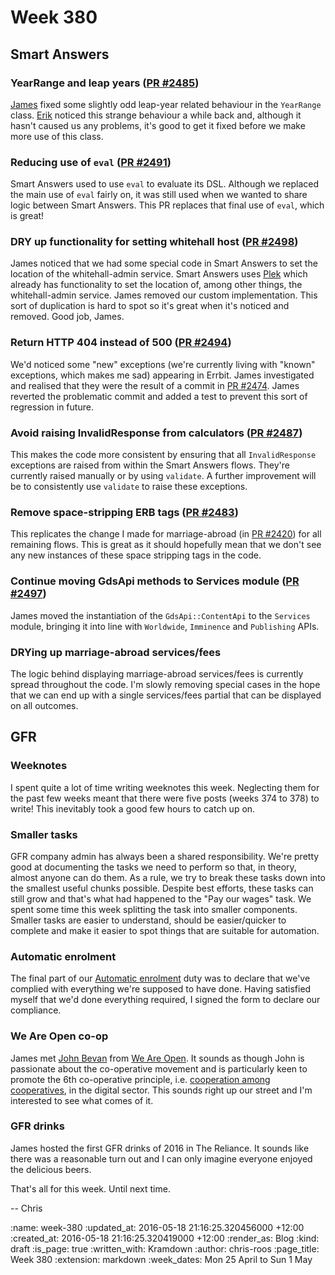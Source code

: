 Week 380
========

## Smart Answers

### YearRange and leap years ([PR #2485][smart-answers-pr-2485])

[James][james-mead] fixed some slightly odd leap-year related behaviour in the `YearRange` class. [Erik][erik-eide] noticed this strange behaviour a while back and, although it hasn't caused us any problems, it's good to get it fixed before we make more use of this class.

### Reducing use of `eval` ([PR #2491][smart-answers-pr-2491])

Smart Answers used to use `eval` to evaluate its DSL. Although we replaced the main use of `eval` fairly on, it was still used when we wanted to share logic between Smart Answers. This PR replaces that final use of `eval`, which is great!

### DRY up functionality for setting whitehall host ([PR #2498][smart-answers-pr-2498])

James noticed that we had some special code in Smart Answers to set the location of the whitehall-admin service. Smart Answers uses [Plek][plek] which already has functionality to set the location of, among other things, the whitehall-admin service. James removed our custom implementation. This sort of duplication is hard to spot so it's great when it's noticed and removed. Good job, James.

### Return HTTP 404 instead of 500 ([PR #2494][smart-answers-pr-2494])

We'd noticed some "new" exceptions (we're currently living with "known" exceptions, which makes me sad) appearing in Errbit. James investigated and realised that they were the result of a commit in [PR #2474][smart-answers-pr-2474]. James reverted the problematic commit and added a test to prevent this sort of regression in future.

### Avoid raising InvalidResponse from calculators ([PR #2487][smart-answers-pr-2487])

This makes the code more consistent by ensuring that all `InvalidResponse` exceptions are raised from within the Smart Answers flows. They're currently raised manually or by using `validate`. A further improvement will be to consistently use `validate` to raise these exceptions.

### Remove space-stripping ERB tags ([PR #2483][smart-answers-pr-2483])

This replicates the change I made for marriage-abroad (in [PR #2420][smart-answers-pr-2420]) for all remaining flows. This is great as it should hopefully mean that we don't see any new instances of these space stripping tags in the code.

### Continue moving GdsApi methods to Services module ([PR #2497][smart-answers-pr-2497])

James moved the instantiation of the `GdsApi::ContentApi` to the `Services` module, bringing it into line with `Worldwide`, `Imminence` and `Publishing` APIs.

### DRYing up marriage-abroad services/fees

The logic behind displaying marriage-abroad services/fees is currently spread throughout the code. I'm slowly removing special cases in the hope that we can end up with a single services/fees partial that can be displayed on all outcomes.

## GFR

### Weeknotes

I spent quite a lot of time writing weeknotes this week. Neglecting them for the past few weeks meant that there were five posts (weeks 374 to 378) to write! This inevitably took a good few hours to catch up on.

### Smaller tasks

GFR company admin has always been a shared responsibility. We're pretty good at documenting the tasks we need to perform so that, in theory, almost anyone can do them. As a rule, we try to break these tasks down into the smallest useful chunks possible. Despite best efforts, these tasks can still grow and that's what had happened to the "Pay our wages" task. We spent some time this week splitting the task into smaller components. Smaller tasks are easier to understand, should be easier/quicker to complete and make it easier to spot things that are suitable for automation.

### Automatic enrolment

The final part of our [Automatic enrolment][automatic-enrolment] duty was to declare that we've complied with everything we're supposed to have done. Having satisfied myself that we'd done everything required, I signed the form to declare our compliance.

### We Are Open co-op

James met [John Bevan][john-bevan] from [We Are Open][we-are-open-coop]. It sounds as though John is passionate about the co-operative movement and is particularly keen to promote the 6th co-operative principle, i.e. [cooperation among cooperatives][coop-6th-principle], in the digital sector. This sounds right up our street and I'm interested to see what comes of it.

### GFR drinks

James hosted the first GFR drinks of 2016 in The Reliance. It sounds like there was a reasonable turn out and I can only imagine everyone enjoyed the delicious beers.

That's all for this week. Until next time.

-- Chris

[automatic-enrolment]: http://www.thepensionsregulator.gov.uk/automatic-enrolment.aspx
[coop-6th-principle]: https://en.wikipedia.org/wiki/Rochdale_Principles#Cooperation_among_cooperatives
[erik-eide]: https://github.com/erikse
[james-mead]: /james-mead
[john-bevan]: http://www.bevangelist.uk/
[plek]: https://github.com/alphagov/plek
[smart-answers-pr-2420]: https://github.com/alphagov/smart-answers/pull/2420
[smart-answers-pr-2474]: https://github.com/alphagov/smart-answers/pull/2474
[smart-answers-pr-2483]: https://github.com/alphagov/smart-answers/pull/2483
[smart-answers-pr-2485]: https://github.com/alphagov/smart-answers/pull/2485
[smart-answers-pr-2487]: https://github.com/alphagov/smart-answers/pull/2487
[smart-answers-pr-2491]: https://github.com/alphagov/smart-answers/pull/2491
[smart-answers-pr-2494]: https://github.com/alphagov/smart-answers/pull/2494
[smart-answers-pr-2497]: https://github.com/alphagov/smart-answers/pull/2497
[smart-answers-pr-2498]: https://github.com/alphagov/smart-answers/pull/2498
[we-are-open-coop]: http://weareopen.coop/


:name: week-380
:updated_at: 2016-05-18 21:16:25.320456000 +12:00
:created_at: 2016-05-18 21:16:25.320419000 +12:00
:render_as: Blog
:kind: draft
:is_page: true
:written_with: Kramdown
:author: chris-roos
:page_title: Week 380
:extension: markdown
:week_dates: Mon 25 April to Sun 1 May
